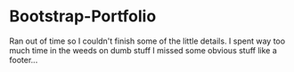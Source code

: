 # Bootstrap-Portfolio

Ran out of time so I couldn't finish some of the little details. I spent way too much time in the weeds on dumb stuff I missed some obvious stuff like a footer...
